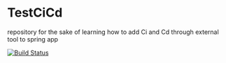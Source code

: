 # TestCiCd
repository for the sake of learning how to add Ci and Cd through external tool to spring app

[![Build Status](https://travis-ci.org/github/JeanPaulYazbek/TestCiCd.svg)](https://travis-ci.org/github/JeanPaulYazbek/TestCiCd)
